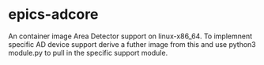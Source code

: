 # epics-adcore

An container image Area Detector support on linux-x86_64.
To implemnent specific AD device support derive a futher image from this
and use python3 module.py to pull in the specific support module.
